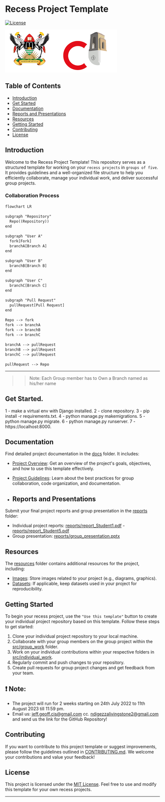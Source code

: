 # Recess Project Template
[![License](https://img.shields.io/badge/License-MIT-blue.svg)](https://opensource.org/licenses/MIT)

![Project Logo](Recess_Project_Term2_2023/resources/images/logo.png)

## Table of Contents
- [Introduction](#introduction)
- [Get Started](#get-started)
- [Documentation](#documentation)
- [Reports and Presentations](#reports-and-presentations)
- [Resources](#resources)
- [Getting Started](#getting-started)
- [Contributing](#contributing)
- [License](#license)

## Introduction
Welcome to the Recess Project Template! This repository serves as a structured template for working on your `recess projects` in `groups of five`. It provides guidelines and a well-organized file structure to help you efficiently collaborate, manage your individual work, and deliver successful group projects.

### Collaboration Process
```mermaid
flowchart LR

subgraph "Repository"
  Repo((Repository))
end

subgraph "User A"
  fork[Fork]
  branchA[Branch A]
end

subgraph "User B"
  branchB[Branch B]
end

subgraph "User C"
  branchC[Branch C]
end

subgraph "Pull Request"
  pullRequest[Pull Request]
end

Repo --> fork
fork --> branchA
fork --> branchB
fork --> branchC

branchA --> pullRequest
branchB --> pullRequest
branchC --> pullRequest

pullRequest --> Repo
```

---
>> Note: Each Group member has to Own a Branch named as his/her name
>>
## Get Started.
1 - make a virtual env with Django installed.
2 - clone repository.
3 - pip install -r requirements.txt.
4 - python manage.py makemigrations.
5 - python manage.py migrate.
6 - python manage.py runserver.
7 - https://localhost:8000.

## Documentation
Find detailed project documentation in the [docs](Recess_Project_Term2_2023/docs) folder. It includes:
- [Project Overview](./docs/README.md): Get an overview of the project's goals, objectives, and how to use this template effectively.
- [Project Guidelines](./docs/project_guidelines.md): Learn about the best practices for group collaboration, code organization, and documentation.
  
- ## Reports and Presentations

Submit your final project reports and group presentation in the [reports](Recess_Project_Term2_2023/reports) folder:

- Individual project reports: [reports/report_Student1.pdf](Recess_Project_Term2_2023/reports/report_Student1.pdf) - [reports/report_Student5.pdf](Recess_Project_Term2_2023/reports/report_Student5.pdf)
- Group presentation: [reports/group_presentation.pptx](Recess_Project_Term2_2023/reports/group_presentation.pptx)

## Resources
The [resources](Recess_Project_Term2_2023/resources) folder contains additional resources for the project, including:
- [Images](Recess_Project_Term2_2023/resources/images): Store images related to your project (e.g., diagrams, graphics).
- [Datasets](Recess_Project_Term2_2023/resources/datasets): If applicable, keep datasets used in your project for reproducibility.

## Getting Started
To begin your recess project, use the `"Use this template"` button to create your individual project repository based on this template. Follow these steps to get started:

1. Clone your individual project repository to your local machine.
2. Collaborate with your group members on the group project within the [src/group_work](Recess_Project_Term2_2023/src/group_work) folder.
3. Work on your individual contributions within your respective folders in [src/individual_work](./src/individual_work).
4. Regularly commit and push changes to your repository.
5. Create pull requests for group project changes and get feedback from your team.

## ❗️ Note:
- The project will run for 2 weeks starting on 24th July 2022 to 11th August 2023 till 11:59 pm.
- Email us: jeff.geoff.cis@gmail.com cc. ndigezzalivingstone2@gmail.com and send us the link for the GitHub Repository!

## Contributing
If you want to contribute to this project template or suggest improvements, please follow the guidelines outlined in [CONTRIBUTING.md](./CONTRIBUTING.md). We welcome your contributions and value your feedback!

## License
This project is licensed under the [MIT License](./LICENSE). Feel free to use and modify this template for your own recess projects.

---
